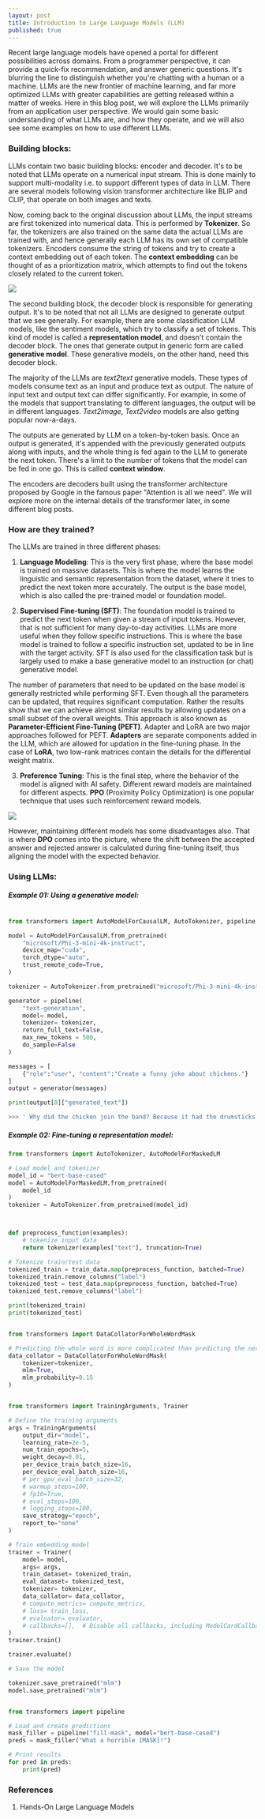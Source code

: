 ```yaml
---
layout: post
title: Introduction to Large Language Models (LLM)
published: true
---
```


Recent large language models have opened a portal for different possibilities across domains. From a programmer perspective, it can provide a quick-fix recommendation, and answer generic questions. It's blurring the line to distinguish whether you're chatting with a human or a machine. LLMs are the new frontier of machine learning, and far more optimized LLMs with greater capabilities are getting released within a matter of weeks. Here in this blog post, we will explore the LLMs primarily from an application user perspective. We would gain some basic understanding of what LLMs are, and how they operate, and we will also see some examples on how to use different LLMs.



### Building blocks:

LLMs contain two basic building blocks: encoder and decoder. It's to be noted that LLMs operate on a numerical input stream. This is done mainly to support multi-modality i.e. to support different types of data in LLM. There are several models following vision transformer architecture like BLIP and CLIP, that operate on both images and texts.

Now, coming back to the original discussion about LLMs, the input streams are first tokenized into numerical data. This is performed by **Tokenizer**. So far, the tokenizers are also trained on the same data the actual LLMs are trained with, and hence generally each LLM has its own set of compatible tokenizers. Encoders consume the string of tokens and try to create a context embedding out of each token. The **context embedding** can be thought of as a prioritization matrix, which attempts to find out the tokens closely related to the current token.

![](../images/llm/basic_arch.png)

The second building block, the decoder block is responsible for generating output. It's to be noted that not all LLMs are designed to generate output that we see generally. For example, there are some classification LLM models, like the sentiment models, which try to classify a set of tokens. This kind of model is called a **representation model**, and doesn't contain the decoder block. The ones that generate output in generic form are called **generative model**. These generative models, on the other hand, need this decoder block.

The majority of the LLMs are *text2text* generative models. These types of models consume text as an input and produce text as output. The nature of input text and output text can differ significantly. For example, in some of the models that support translating to different languages, the output will be in different languages. *Text2image*, *Text2video* models are also getting popular now-a-days.

The outputs are generated by LLM on a token-by-token basis. Once an output is generated, it's appended with the previously generated outputs along with inputs, and the whole thing is fed again to the LLM to generate the next token. There's a limit to the number of tokens that the model can be fed in one go. This is called **context window**.

The encoders are decoders built using the transformer architecture proposed by Google in the famous paper "Attention is all we need". We will explore more on the internal details of the transformer later, in some different blog posts. 



### How are they trained?

The LLMs are trained in three different phases:
1. **Language Modeling**:
This is the very first phase, where the base model is trained on massive datasets. This is where the model learns the linguistic and semantic representation from the dataset, where it tries to predict the next token more accurately. The output is the base model, which is also called the pre-trained model or foundation model.

2. **Supervised Fine-tuning (SFT)**:
The foundation model is trained to predict the next token when given a stream of input tokens. However, that is not sufficient for many day-to-day activities. LLMs are more useful when they follow specific instructions. This is where the base model is trained to follow a specific instruction set, updated to be in line with the target activity. SFT is also used for the classification task but is largely used to make a base generative model to an instruction (or chat) generative model.

The number of parameters that need to be updated on the base model is generally restricted while performing SFT. Even though all the parameters can be updated, that requires significant computation. Rather the results show that we can achieve almost similar results by allowing updates on a small subset of the overall weights. This approach is also known as **Parameter-Efficient Fine-Tuning (PEFT)**. Adapter and LoRA are two major approaches followed for PEFT.
**Adapters** are separate components added in the LLM, which are allowed for updation in the fine-tuning phase. In the case of **LoRA**, two low-rank matrices contain the details for the differential weight matrix. 

3. **Preference Tuning**:
This is the final step, where the behavior of the model is aligned with AI safety. Different reward models are maintained for different aspects.
**PPO** (Proximity Policy Optimization) is one popular technique that uses such reinforcement reward models.

![](../images/llm/reward_model.png)

However, maintaining different models has some disadvantages also. That is where **DPO** comes into the picture, where the shift between the accepted answer and rejected answer is calculated during fine-tuning itself, thus aligning the model with the expected behavior.



### Using LLMs:

##### Example 01: Using a generative model:
```py

from transformers import AutoModelForCausalLM, AutoTokenizer, pipeline

model = AutoModelForCausalLM.from_pretrained(
    "microsoft/Phi-3-mini-4k-instruct",
    device_map="cuda",
    torch_dtype="auto",
    trust_remote_code=True,
)

tokenizer = AutoTokenizer.from_pretrained("microsoft/Phi-3-mini-4k-instruct")

generator = pipeline(
    "text-generation",
    model= model,
    tokenizer= tokenizer,
    return_full_text=False,
    max_new_tokens = 500,
    do_sample=False
)

messages = [
    {"role":"user", "content":"Create a funny joke about chickens."}
]
output = generator(messages)

print(output[0]["generated_text"])

>>> ' Why did the chicken join the band? Because it had the drumsticks!'
```


##### Example 02: Fine-tuning a representation model:

```py
from transformers import AutoTokenizer, AutoModelForMaskedLM

# Load model and tokenizer
model_id = "bert-base-cased"
model = AutoModelForMaskedLM.from_pretrained(
    model_id
)
tokenizer = AutoTokenizer.from_pretrained(model_id)



def preprocess_function(examples):
    # tokenize input data
    return tokenizer(examples["text"], truncation=True)

# Tokenize train/test data
tokenized_train = train_data.map(preprocess_function, batched=True)
tokenized_train.remove_columns("label")
tokenized_test = test_data.map(preprocess_function, batched=True)
tokenized_test.remove_columns("label")

print(tokenized_train)
print(tokenized_test)


from transformers import DataCollatorForWholeWordMask

# Predicting the whole word is more complicated than predicting the next token
data_collator = DataCollatorForWholeWordMask(
    tokenizer=tokenizer,
    mlm=True,
    mlm_probability=0.15
)


from transformers import TrainingArguments, Trainer

# Define the training arguments
args = TrainingArguments(
    output_dir="model",
    learning_rate=2e-5,
    num_train_epochs=5,
    weight_decay=0.01,
    per_device_train_batch_size=16,
    per_device_eval_batch_size=16,
    # per_gpu_eval_batch_size=32,
    # warmup_steps=100,
    # fp16=True,
    # eval_steps=100,
    # logging_steps=100,
    save_strategy="epoch",
    report_to="none"
)

# Train embedding model
trainer = Trainer(
    model= model,
    args= args,
    train_dataset= tokenized_train,
    eval_dataset= tokenized_test,
    tokenizer= tokenizer,
    data_collator= data_collator,
    # compute_metrics= compute_metrics,
    # loss= train_loss,
    # evaluator= evaluator,
    # callbacks=[],  # Disable all callbacks, including ModelCardCallback
)
trainer.train()

trainer.evaluate()

# Save the model

tokenizer.save_pretrained("mlm")
model.save_pretrained("mlm")


from transformers import pipeline

# Load and create predictions
mask_filler = pipeline("fill-mask", model="bert-base-cased")
preds = mask_filler("What a horrible [MASK]!")

# Print results
for pred in preds:
    print(pred)
```

### References
1. Hands-On Large Language Models

